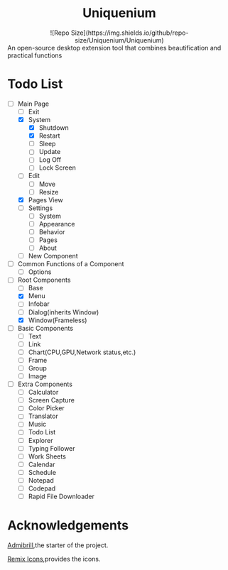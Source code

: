 <!-- ![](./media/logo/uniquedesktop-d.png) -->

<div align="center">
<h1>Uniquenium</h1>
![Repo Size](https://img.shields.io/github/repo-size/Uniquenium/Uniquenium)
</div>
An open-source desktop extension tool that combines beautification and practical functions



# Todo List
- [ ] Main Page
    - [ ] Exit
    - [x] System 
        - [x] Shutdown
        - [x] Restart
        - [ ] Sleep
        - [ ] Update
        - [ ] Log Off
        - [ ] Lock Screen
    - [ ] Edit
        - [ ] Move
        - [ ] Resize
    - [x] Pages View
    - [ ] Settings
        - [ ] System
        - [ ] Appearance
        - [ ] Behavior
        - [ ] Pages
        - [ ] About
    - [ ] New Component
- [ ] Common Functions of a Component
    - [ ] Options
- [ ] Root Components
    - [ ] Base 
    - [x] Menu
    - [ ] Infobar
    - [ ] Dialog(inherits Window)
    - [x] Window(Frameless)
- [ ] Basic Components
    - [ ] Text
    - [ ] Link
    - [ ] Chart(CPU,GPU,Network status,etc.)
    - [ ] Frame
    - [ ] Group
    - [ ] Image
- [ ] Extra Components
    - [ ] Calculator
    - [ ] Screen Capture
    - [ ] Color Picker
    - [ ] Translator
    - [ ] Music
    - [ ] Todo List
    - [ ] Explorer
    - [ ] Typing Follower
    - [ ] Work Sheets
    - [ ] Calendar
    - [ ] Schedule
    - [ ] Notepad
    - [ ] Codepad
    - [ ] Rapid File Downloader

# Acknowledgements

[Admibrill](https://github.com/admibrill),the starter of the project.

[Remix Icons](https://www.remixicon.cn/collection),provides the icons.
